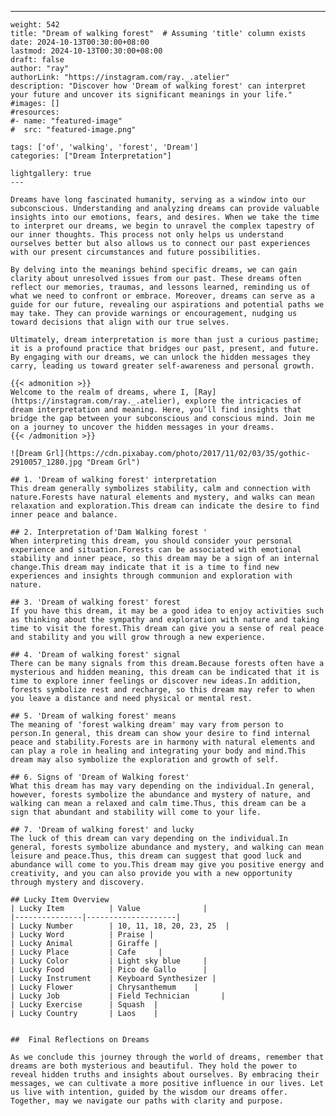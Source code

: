 ---
    weight: 542
    title: "Dream of walking forest"  # Assuming 'title' column exists
    date: 2024-10-13T00:30:00+08:00
    lastmod: 2024-10-13T00:30:00+08:00
    draft: false
    author: "ray"
    authorLink: "https://instagram.com/ray._.atelier"
    description: "Discover how 'Dream of walking forest' can interpret your future and uncover its significant meanings in your life."
    #images: []
    #resources:
    #- name: "featured-image"
    #  src: "featured-image.png"
    
    tags: ['of', 'walking', 'forest', 'Dream']
    categories: ["Dream Interpretation"]
    
    lightgallery: true
    ---
    
    Dreams have long fascinated humanity, serving as a window into our subconscious. Understanding and analyzing dreams can provide valuable insights into our emotions, fears, and desires. When we take the time to interpret our dreams, we begin to unravel the complex tapestry of our inner thoughts. This process not only helps us understand ourselves better but also allows us to connect our past experiences with our present circumstances and future possibilities.
    
    By delving into the meanings behind specific dreams, we can gain clarity about unresolved issues from our past. These dreams often reflect our memories, traumas, and lessons learned, reminding us of what we need to confront or embrace. Moreover, dreams can serve as a guide for our future, revealing our aspirations and potential paths we may take. They can provide warnings or encouragement, nudging us toward decisions that align with our true selves.
    
    Ultimately, dream interpretation is more than just a curious pastime; it is a profound practice that bridges our past, present, and future. By engaging with our dreams, we can unlock the hidden messages they carry, leading us toward greater self-awareness and personal growth.
    
    {{< admonition >}}
    Welcome to the realm of dreams, where I, [Ray](https://instagram.com/ray._.atelier), explore the intricacies of dream interpretation and meaning. Here, you’ll find insights that bridge the gap between your subconscious and conscious mind. Join me on a journey to uncover the hidden messages in your dreams.
    {{< /admonition >}}
    
    ![Dream Grl](https://cdn.pixabay.com/photo/2017/11/02/03/35/gothic-2910057_1280.jpg "Dream Grl")
    
    ## 1. 'Dream of walking forest' interpretation
    This dream generally symbolizes stability, calm and connection with nature.Forests have natural elements and mystery, and walks can mean relaxation and exploration.This dream can indicate the desire to find inner peace and balance.
    
    ## 2. Interpretation of'Dam Walking forest '
    When interpreting this dream, you should consider your personal experience and situation.Forests can be associated with emotional stability and inner peace, so this dream may be a sign of an internal change.This dream may indicate that it is a time to find new experiences and insights through communion and exploration with nature.
    
    ## 3. 'Dream of walking forest' forest
    If you have this dream, it may be a good idea to enjoy activities such as thinking about the sympathy and exploration with nature and taking time to visit the forest.This dream can give you a sense of real peace and stability and you will grow through a new experience.
    
    ## 4. 'Dream of walking forest' signal
    There can be many signals from this dream.Because forests often have a mysterious and hidden meaning, this dream can be indicated that it is time to explore inner feelings or discover new ideas.In addition, forests symbolize rest and recharge, so this dream may refer to when you leave a distance and need physical or mental rest.
    
    ## 5. 'Dream of walking forest' means
    The meaning of 'forest walking dream' may vary from person to person.In general, this dream can show your desire to find internal peace and stability.Forests are in harmony with natural elements and can play a role in healing and integrating your body and mind.This dream may also symbolize the exploration and growth of self.
    
    ## 6. Signs of 'Dream of Walking forest'
    What this dream has may vary depending on the individual.In general, however, forests symbolize the abundance and mystery of nature, and walking can mean a relaxed and calm time.Thus, this dream can be a sign that abundant and stability will come to your life.
    
    ## 7. 'Dream of walking forest' and lucky
    The luck of this dream can vary depending on the individual.In general, forests symbolize abundance and mystery, and walking can mean leisure and peace.Thus, this dream can suggest that good luck and abundance will come to you.This dream may give you positive energy and creativity, and you can also provide you with a new opportunity through mystery and discovery.
    
    ## Lucky Item Overview
    | Lucky Item          | Value              |
    |---------------|--------------------|
    | Lucky Number        | 10, 11, 18, 20, 23, 25  |
    | Lucky Word          | Praise |
    | Lucky Animal        | Giraffe |
    | Lucky Place         | Cafe     |
    | Lucky Color         | Light sky blue     |
    | Lucky Food          | Pico de Gallo      |
    | Lucky Instrument    | Keyboard Synthesizer |
    | Lucky Flower        | Chrysanthemum    |
    | Lucky Job           | Field Technician       |
    | Lucky Exercise      | Squash  |
    | Lucky Country       | Laos    |
    
    
    ##  Final Reflections on Dreams
    
    As we conclude this journey through the world of dreams, remember that dreams are both mysterious and beautiful. They hold the power to reveal hidden truths and insights about ourselves. By embracing their messages, we can cultivate a more positive influence in our lives. Let us live with intention, guided by the wisdom our dreams offer. Together, may we navigate our paths with clarity and purpose.
    